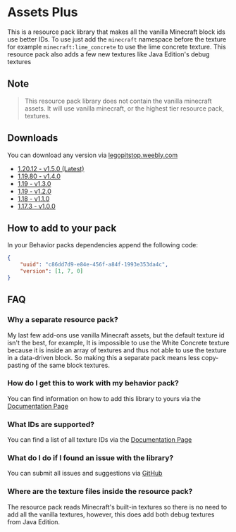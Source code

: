 # Assets Plus

This is a resource pack library that makes all the vanilla Minecraft block ids use better IDs. To use just add the `minecraft` namespace before the texture for example `minecraft:lime_concrete` to use the lime concrete texture. This resource pack also adds a few new textures like Java Edition's debug textures

## Note

> This resource pack library does not contain the vanilla minecraft assets. It will use vanilla minecraft, or the highest tier resource pack, textures.

## Downloads

You can download any version via [legopitstop.weebly.com](https://legopitstop.weebly.com/assets-plus.html)

- [1.20.12 - v1.5.0 (Latest)](https://github.com/legopitstop/Assets_Plus/releases/tag/v1.5.0)
- [1.19.80 - v1.4.0](https://github.com/legopitstop/Assets_Plus/releases/tag/v1.4.0)
- [1.19 - v1.3.0](https://github.com/legopitstop/Assets_Plus/releases/tag/v1.3.0)
- [1.19 - v1.2.0](https://www.mediafire.com/file/xhk2r1zioi9ref2/Assets_Plus_RP_v1.2.0.mcpack/file)
- [1.18 - v1.1.0](https://www.mediafire.com/file/te3v8k4ri0msk71/Assets_Plus_RP_v1.1.0.mcpack/file)
- [1.17.3 - v1.0.0](https://www.mediafire.com/file/13j38byhg522sow/Assets_Plus_RP_v1.0.0.mcpack/file)

## How to add to your pack

In your Behavior packs dependencies append the following code:

```json
{
    "uuid": "c86dd7d9-e84e-456f-a84f-1993e353da4c",
    "version": [1, 7, 0]
}
```

## FAQ

### Why a separate resource pack?

My last few add-ons use vanilla Minecraft assets, but the default texture id isn't the best, for example, It is impossible to use the White Concrete texture because it is inside an array of textures and thus not able to use the texture in a data-driven block. So making this a separate pack means less copy-pasting of the same block textures.

### How do I get this to work with my behavior pack?

You can find information on how to add this library to yours via the [Documentation Page](https://docs.lpsmods.dev/assetsplus/)

### What IDs are supported?

You can find a list of all texture IDs via the [Documentation Page](https://docs.lpsmods.dev/assetsplus/)

### What do I do if I found an issue with the library?

You can submit all issues and suggestions via [GitHub](https://github.com/lpsmods/Assets_Plus/issues)

### Where are the texture files inside the resource pack?

The resource pack reads Minecraft's built-in textures so there is no need to add all the vanilla textures, however, this does add both debug textures from Java Edition.
